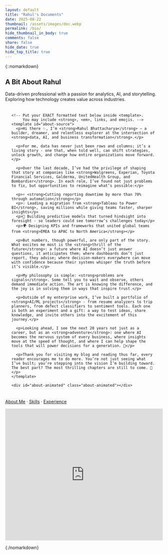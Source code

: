 ```yaml
---
layout: default
title: "Rahul's Documents"
date: 2025-08-22
thumbnail: /assets/images/doc.webp
permalink: /bio/
hide_thumbnail_in_body: true
comments: false
share: false
hide_date: true
hide_top_title: true
---
```


{::nomarkdown}
<!-- ===== HERO ===== -->
<section class="impactful-hero">
  <div class="impactful-hero__inner">
    <h1>A Bit About Rahul</h1>
    <p>Data-driven professional with a passion for analytics, AI, and storytelling. Exploring how technology creates value across industries.</p>
  </div>
</section>

<!-- About | Bold-Preserving Animation -->
<section class="about-rich">
  <div class="about-wrap">
    
    <!-- Put your EXACT formatted text below inside <template>. 
         You may include <strong>, <em>, links, and emojis. -->
    <template id="about-source">
      <p>Hi there ✨, I’m <strong>Rahul Bhattacharya</strong> — a builder, dreamer, and relentless explorer at the intersection of <strong>data, AI, and business transformation</strong>.</p>
      
      <p>For me, data has never just been rows and columns; it’s a living story - one that, when told well, can shift strategies, unlock growth, and change how entire organizations move forward.</p>

      <p>Over the last decade, I’ve had the privilege of shaping that story at companies like <strong>Walgreens, Experian, Toyota Financial Services, Galderma, UnitedHealth Group, and Bombardier</strong>. In each role, I’ve found not just problems to fix, but opportunities to reimagine what’s possible:</p>

      <p>⚡ <strong>Cutting reporting downtime by more than 70% through automation</strong></p>
      <p>💡 Leading a migration from <strong>Tableau to Power BI</strong>, saving millions while giving teams faster, sharper insights</p>
      <p>🔮 Building predictive models that turned hindsight into foresight - so leaders could see tomorrow’s challenges today</p>
      <p>🌍 Designing KPIs and frameworks that united global teams from <strong>EMEA to APAC to North America</strong></p>

      <p>But numbers, though powerful, are only part of the story. What excites me most is the <strong>thrill of the future</strong>: a future where AI doesn’t just answer questions, it anticipates them; where dashboards don’t just report, they advise; where decision-makers everywhere can move with confidence because their systems whisper the truth before it’s visible.</p>

      <p>My philosophy is simple: <strong>problems are signals</strong>. Some tell you to wait and observe, others demand immediate action. The art is knowing the difference, and the joy is in solving them in ways that inspire trust.</p>

      <p>Outside of my enterprise work, I’ve built a portfolio of <strong>AI/ML projects</strong> - from resume analyzers to trip planners, from defect classifiers to sentiment tools. Each one is both an experiment and a gift: a way to test ideas, share knowledge, and invite others into the excitement of this journey.</p>

      <p>Looking ahead, I see the next 20 years not just as a career, but as an <strong>adventure</strong>: one where AI becomes the nervous system of every business, where insights move at the speed of thought, and where I can help shape the tools that will power decisions for a generation. 🚀</p>

      <p>Thank you for visiting my blog and reading thus far, every reader encourages me to do more. You’re not just seeing what I’ve built; you’re stepping into the vision I’m building toward. The best part? The most thrilling chapters are still to come. 🌌</p>
    </template>

    <div id="about-animated" class="about-animated"></div>
  </div>
</section>

<style>
.about-wrap{max-width:880px;margin:0 auto;padding:.5rem 1.25rem;font-family:Inter,system-ui,-apple-system,Segoe UI,Roboto,Arial,sans-serif}
.headline{font-size:clamp(2rem,5vw,3rem);font-weight:800;margin:0 0 1.25rem;background:linear-gradient(90deg,#6aa7ff,#b388ff);-webkit-background-clip:text;-webkit-text-fill-color:transparent}
.about-animated p{font-size:1.08rem;line-height:1.8;margin:0 0 1.05rem 0;opacity:0;transform:translateY(16px)}
.about-animated p.reveal{animation:rise .85s cubic-bezier(.21,.98,.6,.99) forwards}
@keyframes rise{to{opacity:1;transform:translateY(0)}}

@media (max-width: 768px){
  #bio-mobile.m-tabs { padding: 0 !important; }
  #bio-mobile .m-panels,
  #bio-mobile .m-panel { margin: 0 !important; padding: 0 !important; }
  #bio-mobile .m-panel iframe {
    display: block;
    width: 100% !important;
    max-width: 100% !important;
    border: 0;
  }
}

</style>

<script>
document.addEventListener('DOMContentLoaded', () => {
  const tpl = document.getElementById('about-source');
  const target = document.getElementById('about-animated');

  // Clone all template nodes so original HTML (including <strong>, links, emojis) is preserved
  const frag = tpl.content.cloneNode(true);
  const nodes = Array.from(frag.querySelectorAll('p'));

  // Append and animate, preserving innerHTML (keeps bold)
  nodes.forEach((p, i) => {
    const clone = p.cloneNode(true);
    target.appendChild(clone);
    setTimeout(() => clone.classList.add('reveal'), i * 450);
  });
});
</script>

<!-- Desktop: keep your existing bio layout here -->
<div id="bio-desktop">
  <!-- Your current desktop HTML stays here unchanged -->
  <!-- e.g., the blue hero bar, paragraphs, bullets, etc. -->
</div>

<!-- Mobile Tabs (shown only on small screens) -->
<section id="bio-mobile" class="m-tabs" hidden>
  <nav class="m-tablist" role="tablist" aria-label="Profile sections">
    <button class="m-tab is-active" role="tab" aria-selected="true" aria-controls="panel-about" id="tab-about" data-tab="about">About Me</button>
    <button class="m-tab" role="tab" aria-selected="false" aria-controls="panel-skills" id="tab-skills" data-tab="skills">Skills</button>
    <button class="m-tab" role="tab" aria-selected="false" aria-controls="panel-exp" id="tab-exp" data-tab="experience">Experience</button>
  </nav>

  <div class="m-panels">
    <article id="panel-about" class="m-panel" role="tabpanel" aria-labelledby="tab-about"></article>
    <article id="panel-skills" class="m-panel" role="tabpanel" aria-labelledby="tab-skills" hidden></article>
    <article id="panel-exp" class="m-panel" role="tabpanel" aria-labelledby="tab-exp" hidden></article>
  </div>
</section>

<style>
/* --- Layout visibility --- */
#bio-desktop { display:block; }
#bio-mobile { display:none; }
@media (max-width: 768px){
  #bio-desktop { display:none; }
  #bio-mobile { display:block; }
}

/* --- Mobile tabs styling --- */
.m-tabs { padding: 0 1rem 2rem; }
.m-tablist {
  position: sticky; top: 0; z-index: 5;
  display: grid; grid-template-columns: repeat(3, 1fr); gap: .5rem;
  padding: .75rem 0; background: transparent;
}
.m-tab {
  appearance: none; border: 1px solid rgba(0,0,0,.12);
  background: rgba(0,0,0,.03);
  padding: .6rem .8rem; border-radius: 10px;
  font: 600 0.95rem/1.1 Inter, system-ui, -apple-system, Segoe UI, Roboto, Arial, sans-serif;
}
.m-tab.is-active {
  border-color: rgba(0,0,0,.18);
  background: linear-gradient(90deg, #6aa7ff22, #b388ff22);
}

.m-panels { margin-top: .5rem; }
.m-panel { padding: .5rem 0 0; }
.m-panel p { margin: 0 0 1rem 0; line-height: 1.7; }
.m-panel ul { padding-left: 1.25rem; }

/* Light/dark friendly borders */
@media (prefers-color-scheme: dark){
  .m-tab { border-color: rgba(255,255,255,.16); background: rgba(255,255,255,.04); }
  .m-tab.is-active { border-color: rgba(255,255,255,.26); }
}
</style>

<script>
(function(){
  // URLs to load
  const routes = {
    about: "/about-me-embed/",                             // your About lives on this page or root
    skills: "/skills-embed/",
    experience: "/experience-embed/"
  };

  // Content selectors to extract from those pages
  const candidateSelectors = [
    "main .post-content",
    "article.post .post-content",
    "main article",
    "main",
    ".page-content",
    "#main"
  ];

  // Cache loaded HTML fragments
  const cache = new Map();

  // Elements
  const mobile = document.getElementById("bio-mobile");
  const aboutPanel = document.getElementById("panel-about");
  const skillsPanel = document.getElementById("panel-skills");
  const expPanel = document.getElementById("panel-exp");
  const tabs = Array.from(document.querySelectorAll(".m-tab"));
  const panels = {
    about: aboutPanel,
    skills: skillsPanel,
    experience: expPanel
  };

  // Show mobile section on small screens (CSS handles, but unhide attribute for a11y)
  const mq = window.matchMedia("(max-width: 768px)");
  function toggleHidden(){
    mobile.hidden = !mq.matches;
  }
  toggleHidden();
  mq.addEventListener("change", toggleHidden);

  // Load extractor
  async function loadSection(key){
    if (cache.has(key)) return cache.get(key);

    // If "about" is this page, clone visible desktop content (first render only)
    if (key === "about" && location.pathname.includes("/bio")) {
      const clone = document.getElementById("bio-desktop")?.cloneNode(true) || document.body.cloneNode(false);
      // Try to grab the main rich area from your desktop bio
      const mainCopy = clone.querySelector(".post-content, main, article, .content") || clone;
      cache.set("about", mainCopy.innerHTML);
      return mainCopy.innerHTML;
    }

    const res = await fetch(routes[key], { credentials: "same-origin" });
    const html = await res.text();
    const doc = new DOMParser().parseFromString(html, "text/html");

    let found = "";
    for (const sel of candidateSelectors){
      const el = doc.querySelector(sel);
      if (el && el.innerHTML.trim()) { found = el.innerHTML; break; }
    }
    // Fallback to body if no selector matched
    if (!found) found = (doc.body && doc.body.innerHTML) ? doc.body.innerHTML : "<p>Content not found.</p>";

    cache.set(key, found);
    return found;
  }

  // Activate a tab
async function activate(key, push = true) {
  tabs.forEach(btn => {
    const active = btn.dataset.tab === key;
    btn.classList.toggle("is-active", active);
    btn.setAttribute("aria-selected", String(active));
    panels[btn.dataset.tab].hidden = !active;
  });

  const panel = panels[key];

  if (key === "about") {
    // keep existing About Me behavior
    if (!panel.dataset.loaded) {
      const clone = document.getElementById("bio-desktop")?.cloneNode(true);
      const mainCopy = clone?.querySelector(".post-content, main, article, .content") || clone || document.body;
      panel.innerHTML = mainCopy.innerHTML;
      panel.dataset.loaded = "true";
    }
  } else {
    // Skills and Experience: use iframe embed
    if (!panel.dataset.loaded) {
      panel.innerHTML = "";
      const frame = document.createElement("iframe");
      frame.src = routes[key];
      frame.title = key + " section";
      frame.loading = "lazy";
      frame.style.width = "100%";
      frame.style.border = "0";
      frame.style.minHeight = "70vh";

      frame.addEventListener("load", () => {
        try {
          const doc = frame.contentDocument || frame.contentWindow.document;
          const resize = () => {
            frame.style.height = Math.max(600, doc.body.scrollHeight) + "px";
          };
          resize();
          new MutationObserver(resize).observe(doc.body, { childList: true, subtree: true });
          window.addEventListener("resize", resize);
        } catch(e){}
      });

      panel.appendChild(frame);
      panel.dataset.loaded = "true";
    }
  }

  if (push) {
    const url = new URL(location.href);
    url.hash = "tab=" + key;
    history.replaceState(null, "", url);
  }
}
  
  // Tab clicks + keyboard
  tabs.forEach(btn => {
    btn.addEventListener("click", () => activate(btn.dataset.tab));
    btn.addEventListener("keydown", e => {
      if (e.key !== "ArrowRight" && e.key !== "ArrowLeft") return;
      e.preventDefault();
      const i = tabs.indexOf(btn);
      const next = e.key === "ArrowRight" ? (i+1) % tabs.length : (i-1+tabs.length) % tabs.length;
      tabs[next].focus();
      activate(tabs[next].dataset.tab);
    });
  });

  // Initial tab from hash/query
  function getInitialTab(){
    const h = (location.hash || "").replace(/^#/, "");
    const params = new URLSearchParams(h.includes("=") ? h : "");
    const fromHash = params.get("tab");
    const fromQuery = new URLSearchParams(location.search).get("tab");
    return (fromHash || fromQuery || "about").toLowerCase();
  }

  // Boot
  activate(getInitialTab(), false);
})();
</script>

<noscript>
  <!-- Fallback for no-JS: show a simple list of links -->
  <p><a href="/">About Me</a> · <a href="/skills/">Skills</a> · <a href="/experience/">Experience</a></p>
</noscript>


  <div class="emf-frame">
    <iframe
      src="https://www.emailmeform.com/builder/form/51b1w1dDfW07xN1a6"
      title="Contact Form"
      loading="lazy"
      frameborder="0"
      scrolling="no"
      width="100%"
      height="420">
    </iframe>
  </div>

{:/nomarkdown}
